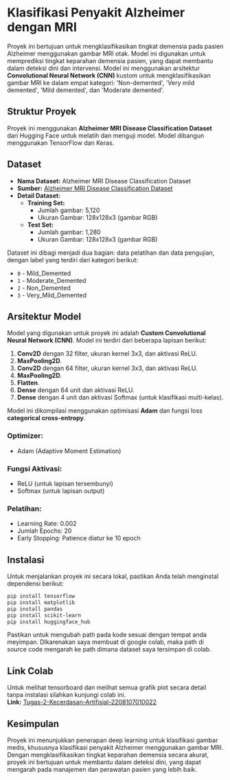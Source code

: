 # Klasifikasi Penyakit Alzheimer dengan MRI

Proyek ini bertujuan untuk mengklasifikasikan tingkat demensia pada pasien Alzheimer menggunakan gambar MRI otak. Model ini digunakan untuk memprediksi tingkat keparahan demensia pasien, yang dapat membantu dalam deteksi dini dan intervensi. Model ini menggunakan arsitektur **Convolutional Neural Network (CNN)** kustom untuk mengklasifikasikan gambar MRI ke dalam empat kategori: 'Non-demented', 'Very mild demented', 'Mild demented', dan 'Moderate demented'.

## Struktur Proyek

Proyek ini menggunakan **Alzheimer MRI Disease Classification Dataset** dari Hugging Face untuk melatih dan menguji model. Model dibangun menggunakan TensorFlow dan Keras.

## Dataset

- **Nama Dataset:** Alzheimer MRI Disease Classification Dataset  
- **Sumber:** [Alzheimer MRI Disease Classification Dataset](https://www.kaggle.com/datasets/borhanitrash/alzheimer-mri-disease-classification-dataset/data)
- **Detail Dataset:**
  - **Training Set:**
    - Jumlah gambar: 5,120
    - Ukuran Gambar: 128x128x3 (gambar RGB)
  - **Test Set:**
    - Jumlah gambar: 1,280
    - Ukuran Gambar: 128x128x3 (gambar RGB)
  
Dataset ini dibagi menjadi dua bagian: data pelatihan dan data pengujian, dengan label yang terdiri dari kategori berikut:
- `0` - Mild_Demented
- `1` - Moderate_Demented
- `2` - Non_Demented
- `3` - Very_Mild_Demented

## Arsitektur Model

Model yang digunakan untuk proyek ini adalah **Custom Convolutional Neural Network (CNN)**. Model ini terdiri dari beberapa lapisan berikut:

1. **Conv2D** dengan 32 filter, ukuran kernel 3x3, dan aktivasi ReLU.
2. **MaxPooling2D**.
3. **Conv2D** dengan 64 filter, ukuran kernel 3x3, dan aktivasi ReLU.
4. **MaxPooling2D**.
5. **Flatten**.
6. **Dense** dengan 64 unit dan aktivasi ReLU.
7. **Dense** dengan 4 unit dan aktivasi Softmax (untuk klasifikasi multi-kelas).

Model ini dikompilasi menggunakan optimisasi **Adam** dan fungsi loss **categorical cross-entropy**.

### Optimizer:
- Adam (Adaptive Moment Estimation)

### Fungsi Aktivasi:
- ReLU (untuk lapisan tersembunyi)
- Softmax (untuk lapisan output)

### Pelatihan:
- Learning Rate: 0.002
- Jumlah Epochs: 20
- Early Stopping: Patience diatur ke 10 epoch

## Instalasi

Untuk menjalankan proyek ini secara lokal, pastikan Anda telah menginstal dependensi berikut:

```bash
pip install tensorflow
pip install matplotlib
pip install pandas
pip install scikit-learn
pip install huggingface_hub
```
Pastikan untuk mengubah path pada kode sesuai dengan tempat anda meyimpan. DIkarenakan saya membuat di google colab, maka path di source code mengarah ke path dimana dataset saya tersimpan di colab.

## Link Colab
Untuk melihat tensorboard dan melihat semua grafik plot secara detail tanpa instalasi silahkan kunjungi colab ini.  
**Link:** [Tugas-2-Kecerdasan-Artifisial-2208107010022](
https://colab.research.google.com/drive/1qYji1_X1SK2xdXiJP840iugcOBXsvoSG?usp=sharing)

## Kesimpulan

Proyek ini menunjukkan penerapan deep learning untuk klasifikasi gambar medis, khususnya klasifikasi penyakit Alzheimer menggunakan gambar MRI. Dengan mengklasifikasikan tingkat keparahan demensia secara akurat, proyek ini bertujuan untuk membantu dalam deteksi dini, yang dapat mengarah pada manajemen dan perawatan pasien yang lebih baik.
